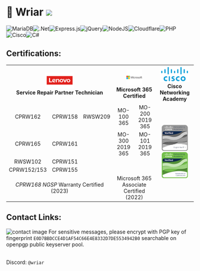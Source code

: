 # 👋 Wriar ![](https://komarev.com/ghpvc/?username=wriar&color=23395d)
<!--
![MariaDB](https://img.shields.io/badge/MariaDB-003545?style=for-the-badge&logo=mariadb&logoColor=white)![MongoDB](https://img.shields.io/badge/MongoDB-%234ea94b.svg?style=for-the-badge&logo=mongodb&logoColor=white)![MySQL](https://img.shields.io/badge/mysql-%2300f.svg?style=for-the-badge&logo=mysql&logoColor=white)![.Net](https://img.shields.io/badge/.NET-5C2D91?style=for-the-badge&logo=.net&logoColor=white)![Bootstrap](https://img.shields.io/badge/bootstrap-%23563D7C.svg?style=for-the-badge&logo=bootstrap&logoColor=white)![Express.js](https://img.shields.io/badge/express.js-%23404d59.svg?style=for-the-badge&logo=express&logoColor=%2361DAFB)![jQuery](https://img.shields.io/badge/jquery-%230769AD.svg?style=for-the-badge&logo=jquery&logoColor=white)![NodeJS](https://img.shields.io/badge/node.js-6DA55F?style=for-the-badge&logo=node.js&logoColor=white)![Cloudflare](https://img.shields.io/badge/Cloudflare-F38020?style=for-the-badge&logo=Cloudflare&logoColor=white)![Notepad++](https://img.shields.io/badge/Notepad++-90E59A.svg?style=for-the-badge&logo=notepad%2b%2b&logoColor=black)![Visual Studio Code](https://img.shields.io/badge/Visual%20Studio%20Code-0078d7.svg?style=for-the-badge&logo=visual-studio-code&logoColor=white)![C#](https://img.shields.io/badge/c%23-%23239120.svg?style=for-the-badge&logo=c-sharp&logoColor=white)![CSS3](https://img.shields.io/badge/css3-%231572B6.svg?style=for-the-badge&logo=css3&logoColor=white)![HTML5](https://img.shields.io/badge/html5-%23E34F26.svg?style=for-the-badge&logo=html5&logoColor=white)![JavaScript](https://img.shields.io/badge/javascript-%23323330.svg?style=for-the-badge&logo=javascript&logoColor=%23F7DF1E)![PHP](https://img.shields.io/badge/php-%23777BB4.svg?style=for-the-badge&logo=php&logoColor=white)![GitHub](https://img.shields.io/badge/github-%23121011.svg?style=for-the-badge&logo=github&logoColor=white)![Firefox](https://img.shields.io/badge/Firefox-FF7139?style=for-the-badge&logo=Firefox-Browser&logoColor=white)![Mega.nz](https://img.shields.io/badge/Mega-%23D90007.svg?style=for-the-badge&logo=Mega&logoColor=white)![Stack Overflow](https://img.shields.io/badge/-Stackoverflow-FE7A16?style=for-the-badge&logo=stack-overflow&logoColor=white)![Visual Studio Code](https://img.shields.io/badge/Visual%20Studio%20Code-0078d7.svg?style=for-the-badge&logo=visual-studio-code&logoColor=white)![Visual Studio](https://img.shields.io/badge/Visual%20Studio-5C2D91.svg?style=for-the-badge&logo=visual-studio&logoColor=white)![Windows 11](https://img.shields.io/badge/Windows%2011-%230079d5.svg?style=for-the-badge&logo=Windows%2011&logoColor=white)![Cisco](https://img.shields.io/badge/cisco-%23049fd9.svg?style=for-the-badge&logo=cisco&logoColor=black)![Apache](https://img.shields.io/badge/apache-%23D42029.svg?style=for-the-badge&logo=apache&logoColor=white)![Nginx](https://img.shields.io/badge/nginx-%23009639.svg?style=for-the-badge&logo=nginx&logoColor=white)![Discord](https://img.shields.io/badge/Discord-%235865F2.svg?style=for-the-badge&logo=discord&logoColor=white)
-->
![MariaDB](https://img.shields.io/badge/MariaDB-003545?style=for-the-badge&logo=mariadb&logoColor=white)![.Net](https://img.shields.io/badge/.NET-5C2D91?style=for-the-badge&logo=.net&logoColor=white)![Express.js](https://img.shields.io/badge/express.js-%23404d59.svg?style=for-the-badge&logo=express&logoColor=%2361DAFB)![jQuery](https://img.shields.io/badge/jquery-%230769AD.svg?style=for-the-badge&logo=jquery&logoColor=white)![NodeJS](https://img.shields.io/badge/node.js-6DA55F?style=for-the-badge&logo=node.js&logoColor=white)![Cloudflare](https://img.shields.io/badge/Cloudflare-F38020?style=for-the-badge&logo=Cloudflare&logoColor=white)![PHP](https://img.shields.io/badge/php-%23777BB4.svg?style=for-the-badge&logo=php&logoColor=white)![Cisco](https://img.shields.io/badge/cisco-%23049fd9.svg?style=for-the-badge&logo=cisco&logoColor=black)![C#](https://img.shields.io/badge/c%23-%23239120.svg?style=for-the-badge&logo=c-sharp/&logoColor=white)
<!--[![Wriar Github Stats](https://github-readme-stats.vercel.app/api?username=wriar&show_icons=true&theme=tokyonight)](https://github.com/anuraghazra/github-readme-stats)
-->


<!--
## Certifications:
* **Lenovo NGSP Service Partner** (CPRW162, CPRW158, CPRW165, CPRW161, RWSW102)
* **Lenovo Service Partner Certified CPRW168** (CPRW151, CPRW152, CPRW153, CPRW155)
* MO-100 2019/365
* MO-200 2019/365
* MO-300 2019/365
* MO-101 2019/365
* MSO Specialist (Jan. 2022).
-->

## Certifications:
  
<table style="text-align: center">
        <tr>
            <th colspan="3" style="vertical-align: center"><img src="600f2568fcd2b500043083dc.png" alt="Lenovo" style="height: 3em"> <br>Service Repair Partner Technician</th>
            <th colspan="2"><img src="microsoft.png" alt="Microsoft" style="height: 3em"> <br>Microsoft 365 Certified</th>
            <th colspan="2"><img src="cslp.png" alt="Cisco Logo" style="height: 3em"> <br>Cisco Networking Academy</th>
        </tr>
        <tr>
            <td>CPRW162</td>
            <td>CPRW158</td>
            <td>RWSW209</td>
            <td>MO-100 365</td>
            <td>MO-200 2019 365</td>
            <td rowspan="5" align="center" >
              <img style="height: 5em;" src="english-for-it-1.png" alt="English for IT"></img><br/>
              <img style="height: 5em;" src="introduction-to-cybersecurity.png" alt="Introduction to CyberSecurity"></img
            </td>
        </tr>
        <tr>
            <td>CPRW165</td>
            <td>CPRW161</td>
            <td></td>
            <td>MO-300 2019 365</td>
            <td>MO-101 2019 365</td>
        </tr>
        <tr>
            <td>RWSW102</td>
            <td>CPRW151</td>
            <td></td>
            <td></td>
            <td></td>
        </tr>
        <tr>
            <td>CPRW152/153</td>
            <td>CPRW155</td>
            <td></td>
            <td></td>
            <td></td>
        </tr>
        <tr>
         <td colspan="3"><i>CPRW168 NGSP</i> Warranty Certified (2023)</td>
         <td colspan="2">Microsoft 365 Associate Certified (2022)</td>
        </tr>

        
   </table>


## Contact Links:
<img src="https://wriar.github.io/contactB.png" alt="contact image" style="width:18%" >
For sensitive messages, please encrypt with PGP key of fingerprint <code>E0D7BBDCCE4D1AF54C66E4E8332D7DE5534942B0</code> searchable on openpgp public keyserver pool.<br><br>

Discord: ``@wriar``
<!--
## Web Development:
* HTML
* CSS
* JavaScript
* PHP
* ASP.NET
* jQuery/Ajax
* Node.JS

## Desktop Development:
* C#/.NET
* VBNET/VBS
* Electron
* Shell

## Database Technologies:
* MySQL
* Redis

## Certifications:
* MO-100 2019/365
* Lenovo NGSP Service Partner (CPRW151)
* MO-200 2019/365
* MO-300 2019/365
* MO-101 2019/365
* MSO Specialist (Jan. 2022).

## Technologies:
* .NET Framework
* NET Core
* Mono
* Apache Web Server


## Open Source Apps:
* **QuakeFocus Pro**:
  * Highly Accurate software to provide early-warning to users in case of Earthquake in JMA administered region with raw seismograph data from official API. Uses [Polynomial Interpolation Algorithm (here)](https://qiita.com/NoneType1/items/a4d2cf932e20b56ca444) to forecast intensities and arrival times (up to the nearest second, up to 120 seconds). Licensed under GPL.
  
* **OpenAssess:**
  * Part of Centurate Open Source Consortium, create, administer, and score assessments automatically from a ticket-based system. Requires MySQL.

## Open Source Projects
* L+Ratio: Create/Tweet L+Ratio comments to twitter.
* HID Reader: Read Weigand protocol in a HID iClass/MultiClass/PivClass reader for keycard/pinpad detection in C++

## Organizations:
* Centurate Assessment Consortium
* Centurate Administrative Technologies
-->
